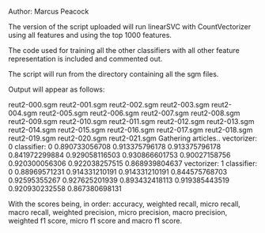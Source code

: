 Author: Marcus Peacock

The version of the script uploaded will run linearSVC with CountVectorizer using all features and using the top 1000 features.

The code used for training all the other classifiers with all other feature
representation is included and commented out.

The script will run from the directory containing all the sgm files.

Output will appear as follows:

reut2-000.sgm
reut2-001.sgm
reut2-002.sgm
reut2-003.sgm
reut2-004.sgm
reut2-005.sgm
reut2-006.sgm
reut2-007.sgm
reut2-008.sgm
reut2-009.sgm
reut2-010.sgm
reut2-011.sgm
reut2-012.sgm
reut2-013.sgm
reut2-014.sgm
reut2-015.sgm
reut2-016.sgm
reut2-017.sgm
reut2-018.sgm
reut2-019.sgm
reut2-020.sgm
reut2-021.sgm
Gathering articles..
vectorizer:  0
classifier:  0
0.890733056708
0.913375796178
0.913375796178
0.841972299884
0.929058116503
0.930866601753
0.90027158756
0.920300056306
0.922038257515
0.868939804637
vectorizer:  1
classifier:  0
0.88969571231
0.914331210191
0.914331210191
0.844575768703
0.92595355267
0.927625201939
0.893432418113
0.919385443519
0.920930232558
0.867380698131

With the scores being, in order: accuracy, weighted recall, micro recall, macro
recall, weighted precision, micro precision, macro precision, weighted f1
score, micro f1 score and macro f1 score.
